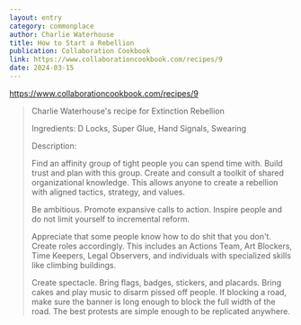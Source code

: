 ```yaml
---
layout: entry
category: commonplace
author: Charlie Waterhouse
title: How to Start a Rebellion
publication: Collaboration Cookbook
link: https://www.collaborationcookbook.com/recipes/9
date: 2024-03-15
---
```


https://www.collaborationcookbook.com/recipes/9

> Charlie Waterhouse's recipe for Extinction Rebellion
>
> Ingredients: D Locks, Super Glue, Hand Signals, Swearing
>
> Description:
>
> Find an affinity group of tight people you can spend time with. Build trust and plan with this group. Create and consult a toolkit of shared organizational knowledge. This allows anyone to create a rebellion with aligned tactics, strategy, and values.
>
> Be ambitious. Promote expansive calls to action. Inspire people and do not limit yourself to incremental reform.
>
> Appreciate that some people know how to do shit that you don't. Create roles accordingly. This includes an Actions Team, Art Blockers, Time Keepers, Legal Observers, and individuals with specialized skills like climbing buildings.
>
> Create spectacle. Bring flags, badges, stickers, and placards. Bring cakes and play music to disarm pissed off people. If blocking a road, make sure the banner is long enough to block the full width of the road. The best protests are simple enough to be replicated anywhere.
